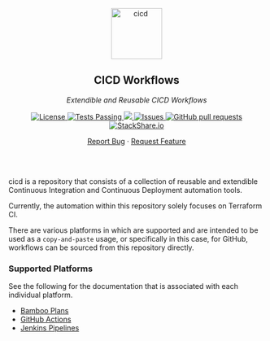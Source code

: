 <!-- header -->
<div align="center">
    <p>
    <!-- Header -->
        <img width="100px" src="https://img.stackshare.io/stack/1425302/default_a6395e52777e7bc30ccc2e19fc576907db64f1ca.Default"  alt="cicd" />
        <h2>CICD Workflows</h2>
        <p><i>Extendible and Reusable CICD Workflows</i></p>
    </p>
    <p>
    <!-- Shields -->
        <a href="https://github.com/armckinney/cicd/LICENSE.txt">
            <img alt="License" src="https://img.shields.io/github/license/armckinney/cicd.svg" />
        </a>
        <a href="https://github.com/armckinney/cicd/actions">
            <img alt="Tests Passing" src="https://github.com/armckinney/cicd/workflows/wf-terraform-ci-example-dev/badge.svg" />
        </a>
        <a href="https://codecov.io/gh/armckinney/cicd">
            <img src="https://codecov.io/gh/armckinney/cicd/branch/master/graph/badge.svg" />
        </a>
        <a href="https://github.com/armckinney/cicd/issues">
            <img alt="Issues" src="https://img.shields.io/github/issues/armckinney/cicd" />
        </a>
        <a href="https://github.com/armckinney/cicd/pulls">
            <img alt="GitHub pull requests" src="https://img.shields.io/github/issues-pr/armckinney/cicd" />
        </a>
        <a href="https://stackshare.io/armck/cicd">
            <img alt="StackShare.io" src="http://img.shields.io/badge/tech-stack-0690fa.svg?style=flat">
        </a>
    </p>
    <p>
    <!-- Links -->
        <a href="https://github.com/armckinney/cicd/issues/new/choose">Report Bug</a>
        ·
        <a href="https://github.com/armckinney/cicd/issues/new/choose">Request Feature</a>
    </p>
</div>
<br>
<br>



<!-- Description -->
cicd is a repository that consists of a collection of reusable and extendible Continuous Integration and Continuous Deployment automation tools.

Currently, the automation within this repository solely focuses on Terraform CI.

There are various platforms in which are supported and are intended to be used as a `copy-and-paste` usage, or specifically in this case, for GitHub, workflows can be sourced from this repository directly.

### Supported Platforms

See the following for the documentation that is associated with each individual platform.

- [Bamboo Plans](./platforms/bamboo/)
- [GitHub Actions](./platforms/github/)
- [Jenkins Pipelines](./platforms/jenkins/)
